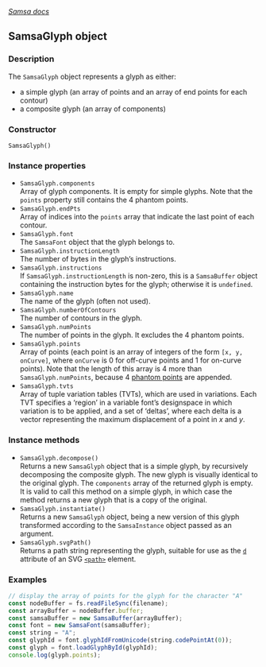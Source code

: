 [_Samsa docs_](index.md)

## SamsaGlyph object

### Description

The `SamsaGlyph` object represents a glyph as either:
* a simple glyph (an array of points and an array of end points for each contour)
* a composite glyph (an array of components)

### Constructor

`SamsaGlyph()`

### Instance properties

* `SamsaGlyph.components`  
Array of glyph components. It is empty for simple glyphs. Note that the `points` property still contains the 4 phantom points.
* `SamsaGlyph.endPts`  
Array of indices into the `points` array that indicate the last point of each contour.
* `SamsaGlyph.font`  
The `SamsaFont` object that the glyph belongs to.
* `SamsaGlyph.instructionLength`  
The number of bytes in the glyph’s instructions.
* `SamsaGlyph.instructions`  
If `SamsaGlyph.instructionLength` is non-zero, this is a `SamsaBuffer` object containing the instruction bytes for the glyph; otherwise it is `undefined`.
* `SamsaGlyph.name`  
The name of the glyph (often not used).
* `SamsaGlyph.numberOfContours`  
The number of contours in the glyph.
* `SamsaGlyph.numPoints`  
The number of points in the glyph. It excludes the 4 phantom points.
* `SamsaGlyph.points`  
Array of points (each point is an array of integers of the form `[x, y, onCurve]`, where `onCurve` is 0 for off-curve points and 1 for on-curve points). Note that the length of this array is 4 more than `SamsaGlyph.numPoints`, because 4 [phantom points](https://learn.microsoft.com/en-us/typography/opentype/spec/tt_instructing_glyphs#phantom-points) are appended.
* `SamsaGlyph.tvts`  
Array of tuple variation tables (TVTs), which are used in variations. Each TVT specifies a ‘region’ in a variable font’s designspace in which variation is to be applied, and a set of ‘deltas’, where each delta is a vector representing the maximum displacement of a point in _x_ and _y_.

### Instance methods
* `SamsaGlyph.decompose()`  
Returns a new `SamsaGlyph` object that is a simple glyph, by recursively decomposing the composite glyph. The new glyph is visually identical to the original glyph. The `components` array of the returned glyph is empty. It is valid to call this method on a simple glyph, in which case the method returns a new glyph that is a copy of the original.
* `SamsaGlyph.instantiate()`  
Returns a new `SamsaGlyph` object, being a new version of this glyph transformed according to the `SamsaInstance` object passed as an argument.
* `SamsaGlyph.svgPath()`  
Returns a path string representing the glyph, suitable for use as the [`d`](https://developer.mozilla.org/en-US/docs/Web/SVG/Attribute/d) attribute of an SVG [`<path>`](https://developer.mozilla.org/en-US/docs/Web/SVG/Element/path) element.

### Examples

```javascript
// display the array of points for the glyph for the character "A"
const nodeBuffer = fs.readFileSync(filename);
const arrayBuffer = nodeBuffer.buffer;
const samsaBuffer = new SamsaBuffer(arrayBuffer);
const font = new SamsaFont(samsaBuffer);
const string = "A";
const glyphId = font.glyphIdFromUnicode(string.codePointAt(0));
const glyph = font.loadGlyphById(glyphId);
console.log(glyph.points);
```
